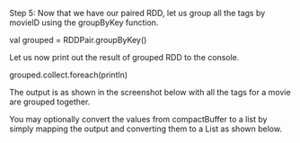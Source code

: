 Step 5: Now that we have our paired RDD, let us group all the tags by movieID using the groupByKey function.

val grouped = RDDPair.groupByKey()

 

Let us now print out the result of grouped RDD to the console.


grouped.collect.foreach(println)

The output is as shown in the screenshot below with all the tags for a movie are grouped together.



You may optionally convert the values from compactBuffer to a list by simply mapping the output and converting them to a List as shown below.